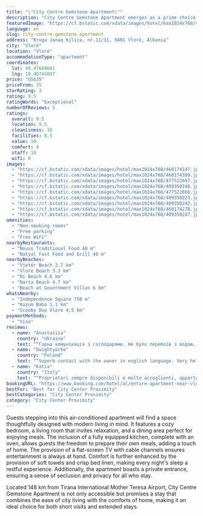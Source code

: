 ```yaml
---
title: "\"City Centre Gemstone Apartment\""
description: "City Centre Gemstone Apartment emerges as a prime choice for travelers seeking a blend of comfort and convenience in the heart of the city."
featuredImage: "https://cf.bstatic.com/xdata/images/hotel/max1024x768/460174147.jpg?k=bb2e9db39d49083c572111ccbe5d9c0a2fa38ae57d22211bdc788924181b2e01&o=&hp=1"
language: en
slug: city-centre-gemstone-apartment
address: "Rruga Janaq Kilica, nr.11/31, 9401 Vlorë, Albania"
city: "Vlorë"
location: "Vlorë"
accommodationType: "apartment"
coordinates:
  lat: 40.47680681
  lng: 19.48745097
price: "US$35"
priceFrom: 35
starRating: 3
rating: 9.5
ratingWords: "Exceptional"
numberOfReviews: 5
ratings:
  overall: 9.5
  location: 9.5
  cleanliness: 10
  facilities: 8.5
  value: 10
  comfort: 9
  staff: 10
  wifi: 0
images:
  - "https://cf.bstatic.com/xdata/images/hotel/max1024x768/460174147.jpg?k=bb2e9db39d49083c572111ccbe5d9c0a2fa38ae57d22211bdc788924181b2e01&o=&hp=1"
  - "https://cf.bstatic.com/xdata/images/hotel/max1024x768/460174399.jpg?k=146ad7c1e72139c1053fbaa9176783e7b20e813299fe163c7879a588fbb226d3&o=&hp=1"
  - "https://cf.bstatic.com/xdata/images/hotel/max1024x768/477522697.jpg?k=0c5e204f7254435acaba783072898f8ab3651c34607e60f3e4c335f2c6805167&o=&hp=1"
  - "https://cf.bstatic.com/xdata/images/hotel/max1024x768/409350246.jpg?k=40c61adada4972c98a73e99e0a50813e3660196fccf0d185ae0db48ffb195c6e&o=&hp=1"
  - "https://cf.bstatic.com/xdata/images/hotel/max1024x768/477522666.jpg?k=01b4a2a9d17d20d8f0a134a107aa7530359ef31f6a6fe290a8a9e9afac7e895c&o=&hp=1"
  - "https://cf.bstatic.com/xdata/images/hotel/max1024x768/409350223.jpg?k=3b5faeb17c5c4901770f4d54ec4e288131e56f89dc33c09ec0244ae4c5cba63b&o=&hp=1"
  - "https://cf.bstatic.com/xdata/images/hotel/max1024x768/409350242.jpg?k=da72ddf2cf5bda2a976421c923d6642e4b9c2ca4271c8bd140f25b212c9d1474&o=&hp=1"
  - "https://cf.bstatic.com/xdata/images/hotel/max1024x768/460174278.jpg?k=dcb81a6ab594d0256c138782a91b68af1072f1c1281117db25325809846106b6&o=&hp=1"
  - "https://cf.bstatic.com/xdata/images/hotel/max1024x768/409350247.jpg?k=070ffd7374c56245e503be57a20319db58ae5af02ffa49db4dd41f846d9f2f30&o=&hp=1"
amenities:
  - "Non-smoking rooms"
  - "Free parking"
  - "Free WiFi"
nearbyRestaurants:
  - "Novus Traditional Food 40 m"
  - "Natyal Fast Food and Grill 40 m"
nearbyBeaches:
  - "Vjetër Beach 2.7 km"
  - "Vlore Beach 3.3 km"
  - "Ri Beach 4.6 km"
  - "Narta Beach 4.7 km"
  - "Beach at Government Villas 6 km"
whatsNearby:
  - "Independence Square 750 m"
  - "Kuzum Baba 1.1 km"
  - "Scooby Doo Vlore 4.5 km"
paymentMethods:
  - "Visa"
reviews:
  - name: "Anastasiia"
    country: "Ukraine"
    text: "“Гарна комунікація з господарями. Не було перебоїв з водою. Є кондиціонер. На кухні було все необхідне для життя”"
  - name: "Dwightyorke"
    country: "Poland"
    text: "“Superb contact with the owner in english language. Very helpfull what we appreciate a lot. Cold soft drinks in the friddge were amazing and save our life in the hot day after bus transfer from the airport. Welcome note with our name was also...”"
  - name: "Katia"
    country: "Italy"
    text: "“Proprietari sempre disponibili e molto accoglienti, appartamento dotato di tutti i comfort e posizione davvero comoda per raggiungere il centro di Valona.”"
bookingURL: "https://www.booking.com/hotel/al/entire-apartment-near-vlora-center-vlore.en-gb.html?aid=8035640"
bestFor: "Best for City Center Proximity"
bestCategories: "City Center Proximity"
category: "City Center Proximity"
---
```


Guests stepping into this air-conditioned apartment will find a space thoughtfully designed with modern living in mind. It features a cozy bedroom, a living room that invites relaxation, and a dining area perfect for enjoying meals. The inclusion of a fully equipped kitchen, complete with an oven, allows guests the freedom to prepare their own meals, adding a touch of home. The provision of a flat-screen TV with cable channels ensures entertainment is always at hand. Comfort is further enhanced by the provision of soft towels and crisp bed linen, making every night's sleep a restful experience. Additionally, the apartment boasts a private entrance, ensuring a sense of seclusion and privacy for all who stay.

Located 148 km from Tirana International Mother Teresa Airport, City Centre Gemstone Apartment is not only accessible but promises a stay that combines the ease of city living with the comforts of home, making it an ideal choice for both short visits and extended stays.